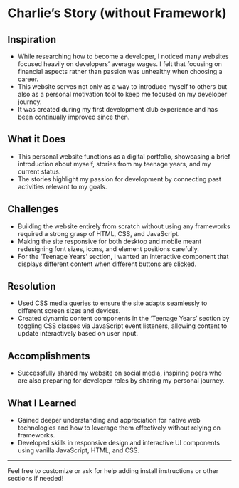 # Charlie’s Story (without Framework)

## Inspiration
- While researching how to become a developer, I noticed many websites focused heavily on developers’ average wages. I felt that focusing on financial aspects rather than passion was unhealthy when choosing a career.
- This website serves not only as a way to introduce myself to others but also as a personal motivation tool to keep me focused on my developer journey.
- It was created during my first development club experience and has been continually improved since then.

## What it Does
- This personal website functions as a digital portfolio, showcasing a brief introduction about myself, stories from my teenage years, and my current status.
- The stories highlight my passion for development by connecting past activities relevant to my goals.

## Challenges
- Building the website entirely from scratch without using any frameworks required a strong grasp of HTML, CSS, and JavaScript.
- Making the site responsive for both desktop and mobile meant redesigning font sizes, icons, and element positions carefully.
- For the ‘Teenage Years’ section, I wanted an interactive component that displays different content when different buttons are clicked.

## Resolution
- Used CSS media queries to ensure the site adapts seamlessly to different screen sizes and devices.
- Created dynamic content components in the ‘Teenage Years’ section by toggling CSS classes via JavaScript event listeners, allowing content to update interactively based on user input.

## Accomplishments
- Successfully shared my website on social media, inspiring peers who are also preparing for developer roles by sharing my personal journey.

## What I Learned
- Gained deeper understanding and appreciation for native web technologies and how to leverage them effectively without relying on frameworks.
- Developed skills in responsive design and interactive UI components using vanilla JavaScript, HTML, and CSS.

---

Feel free to customize or ask for help adding install instructions or other sections if needed!
